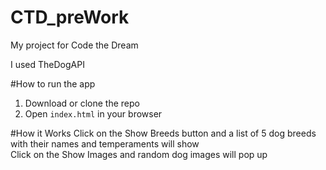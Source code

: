 # CTD_preWork

My project for Code the Dream

I used TheDogAPI

#How to run the app
1. Download or clone the repo  
2. Open `index.html` in your browser  

#How it Works
Click on the Show Breeds button and a list of 5 dog breeds with their names and temperaments will show  
Click on the Show Images and random dog images will pop up  

